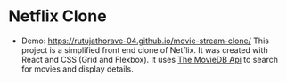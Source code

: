 # Netflix Clone

- Demo:  https://rutujathorave-04.github.io/movie-stream-clone/
This project is a simplified front end clone of Netflix.
It was created with React and CSS (Grid and Flexbox).
It uses [The MovieDB Api](https://www.themoviedb.org/documentation/api) to search for movies and display details.
